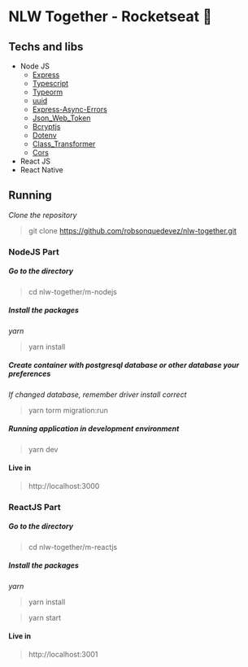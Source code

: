 # NLW Together - Rocketseat :rocket:

## Techs and libs

- Node JS
    - [Express](https://expressjs.com/pt-br/)
    - [Typescript](https://www.typescriptlang.org/)
    - [Typeorm](https://typeorm.io/#/)
    - [uuid](https://www.npmjs.com/package/uuid)
    - [Express-Async-Errors](https://www.npmjs.com/package/express-async-errors)
    - [Json_Web_Token](https://jwt.io/)
    - [Bcryptjs](https://www.npmjs.com/package/bcryptjs)
    - [Dotenv](https://www.npmjs.com/package/dotenv)
    - [Class_Transformer](https://www.npmjs.com/package/class-transformer)
    - [Cors](https://www.npmjs.com/package/cors)
- React JS
- React Native

## Running

_Clone the repository_

> git clone https://github.com/robsonquedevez/nlw-together.git

### NodeJS Part

##### Go to the directory

> cd nlw-together/m-nodejs

##### Install the packages

_yarn_

> yarn install


##### Create container with postgresql database or other database your preferences
_If changed database, remember driver install correct_

> yarn torm migration:run

##### Running application in development environment

> yarn dev

#### Live in
> http://localhost:3000

### ReactJS Part

##### Go to the directory

> cd nlw-together/m-reactjs

##### Install the packages

_yarn_

> yarn install

> yarn start

#### Live in
> http://localhost:3001
